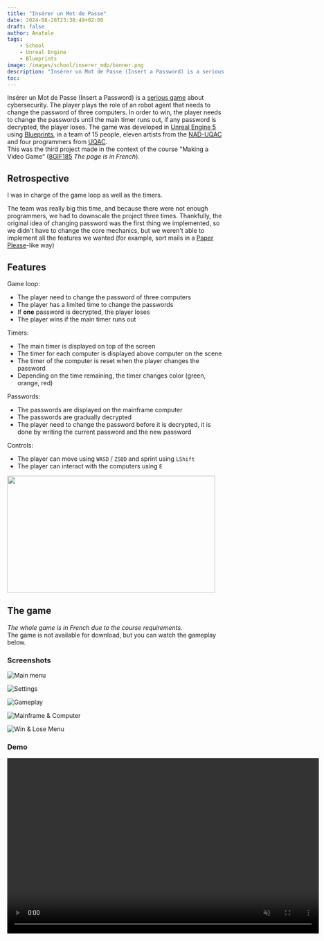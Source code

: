 ```yaml
---
title: "Insérer un Mot de Passe"
date: 2024-08-28T23:38:49+02:00
draft: false
author: Anatole
tags:
    - School
    - Unreal Engine
    - Blueprints
image: /images/school/inserer_mdp/banner.png
description: "Insérer un Mot de Passe (Insert a Password) is a serious game about cybersecurity."
toc:
---
```


Insérer un Mot de Passe (Insert a Password) is a [serious game](https://en.wikipedia.org/wiki/Serious_game) about cybersecurity. The player plays the role of an robot agent that needs to change the password of three computers. In order to win, the player needs to change the passwords until the main timer runs out, if any password is decrypted, the player loses. The game was developed in [Unreal Engine 5](https://www.unrealengine.com/unreal-engine-5) using [Blueprints](https://dev.epicgames.com/documentation/unreal-engine/blueprints-visual-scripting-in-unreal-engine), in a team of 15 people, eleven artists from the [NAD-UQAC](https://www.nad.ca/) and four programmers from [UQAC](https://www.uqac.ca). <br>
This was the third project made in the context of the course "Making a Video Game" ([8GIF185](https://programmes.uqac.ca/8GIF185) *The page is in French*).

## Retrospective
I was in charge of the game loop as well as the timers.

The team was really big this time, and because there were not enough programmers, we had to downscale the project three times. Thankfully, the original idea of changing password was the first thing we implemented, so we didn't have to change the core mechanics, but we weren't able to implement all the features we wanted (for example, sort mails in a [Paper Please](https://papersplea.se)-like way)

## Features
Game loop:
- The player need to change the password of three computers
- The player has a limited time to change the passwords
- If **one** password is decrypted, the player loses
- The player wins if the main timer runs out

Timers:
- The main timer is displayed on top of the screen
- The timer for each computer is displayed above computer on the scene
- The timer of the computer is reset when the player changes the password
- Depending on the time remaining, the timer changes color (green, orange, red)

Passwords:
- The passwords are displayed on the mainframe computer
- The passwords are gradually decrypted
- The player need to change the password before it is decrypted, it is done by writing the current password and the new password

Controls:
- The player can move using `WASD` / `ZSQD` and sprint using `LShift`
- The player can interact with the computers using `E` <br>
<img src="/images/school/inserer_mdp/screens/controls.png" width="480" height="270"/>

## The game
*The whole game is in French due to the course requirements.* <br>
The game is not available for download, but you can watch the gameplay below.

### Screenshots

![Main menu](/images/school/inserer_mdp/screens/main_menu.png "Main menu")

![Settings](/images/school/inserer_mdp/screens/settings.png "Settings")

![Gameplay](/images/school/inserer_mdp/screens/gameplay.png "Gameplay")

![Mainframe & Computer](/images/school/inserer_mdp/screens/mainframe_computer.png "Mainframe & Computer")

![Win & Lose Menu](/images/school/inserer_mdp/screens/win_lose_menu.png "Win & Lose Menu")

### Demo
<video width="720" height="405" controls muted>
    <source src="/images/school/inserer_mdp/vid/demo.mp4" type="video/mp4">
    Your browser does not support the video tag.
    You can download the video <a href="/images/school/inserer_mdp/vid/demo.mp4">here</a>.
</video>